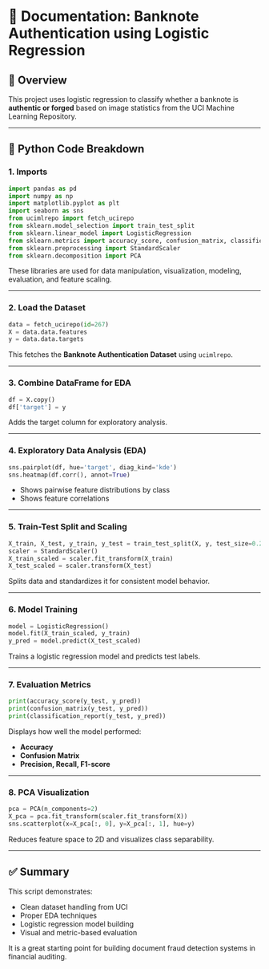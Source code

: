 
# 📄 Documentation: Banknote Authentication using Logistic Regression

## 📘 Overview

This project uses logistic regression to classify whether a banknote is **authentic or forged** based on image statistics from the UCI Machine Learning Repository.

---

## 🧠 Python Code Breakdown

### 1. Imports

```python
import pandas as pd
import numpy as np
import matplotlib.pyplot as plt
import seaborn as sns
from ucimlrepo import fetch_ucirepo
from sklearn.model_selection import train_test_split
from sklearn.linear_model import LogisticRegression
from sklearn.metrics import accuracy_score, confusion_matrix, classification_report
from sklearn.preprocessing import StandardScaler
from sklearn.decomposition import PCA
```

These libraries are used for data manipulation, visualization, modeling, evaluation, and feature scaling.

---

### 2. Load the Dataset

```python
data = fetch_ucirepo(id=267)
X = data.data.features
y = data.data.targets
```

This fetches the **Banknote Authentication Dataset** using `ucimlrepo`.

---

### 3. Combine DataFrame for EDA

```python
df = X.copy()
df['target'] = y
```

Adds the target column for exploratory analysis.

---

### 4. Exploratory Data Analysis (EDA)

```python
sns.pairplot(df, hue='target', diag_kind='kde')
sns.heatmap(df.corr(), annot=True)
```

- Shows pairwise feature distributions by class
- Shows feature correlations

---

### 5. Train-Test Split and Scaling

```python
X_train, X_test, y_train, y_test = train_test_split(X, y, test_size=0.2)
scaler = StandardScaler()
X_train_scaled = scaler.fit_transform(X_train)
X_test_scaled = scaler.transform(X_test)
```

Splits data and standardizes it for consistent model behavior.

---

### 6. Model Training

```python
model = LogisticRegression()
model.fit(X_train_scaled, y_train)
y_pred = model.predict(X_test_scaled)
```

Trains a logistic regression model and predicts test labels.

---

### 7. Evaluation Metrics

```python
print(accuracy_score(y_test, y_pred))
print(confusion_matrix(y_test, y_pred))
print(classification_report(y_test, y_pred))
```

Displays how well the model performed:
- **Accuracy**
- **Confusion Matrix**
- **Precision, Recall, F1-score**

---

### 8. PCA Visualization

```python
pca = PCA(n_components=2)
X_pca = pca.fit_transform(scaler.fit_transform(X))
sns.scatterplot(x=X_pca[:, 0], y=X_pca[:, 1], hue=y)
```

Reduces feature space to 2D and visualizes class separability.

---

## ✅ Summary

This script demonstrates:
- Clean dataset handling from UCI
- Proper EDA techniques
- Logistic regression model building
- Visual and metric-based evaluation

It is a great starting point for building document fraud detection systems in financial auditing.

